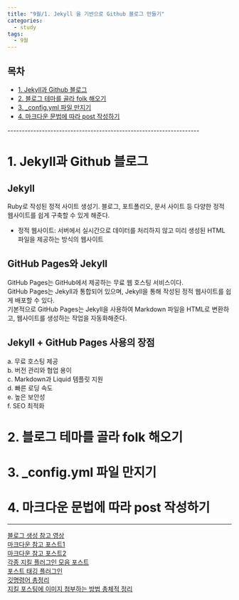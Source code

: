 ```yaml
---
title: "9월/1. Jekyll 을 기반으로 Github 블로그 만들기"
categories:
  - study
tags:
  - 9월
---
```


<h2>목차</h2>
<ul>
  <li><a href="#section1">1. Jekyll과 Github 블로그</a></li>
  <li><a href="#section2">2. 블로그 테마를 골라 folk 해오기 </a></li>
  <li><a href="#section3">3. _config.yml 파일 만지기 </a></li>
  <li><a href="#section4">4. 마크다운 문법에 따라 post 작성하기  </a></li>
</ul>
-------------------------------------------------------------------   


# <a id="section1"></a>1. Jekyll과 Github 블로그
## Jekyll 
Ruby로 작성된 정적 사이트 생성기. 블로그, 포트폴리오, 문서 사이트 등 다양한 정적 웹사이트를 쉽게 구축할 수 있게 해준다. 
* 정적 웹사이트: 서버에서 실시간으로 데이터를 처리하지 않고 미리 생성된 HTML 파일을 제공하는 방식의 웹사이트

## GitHub Pages와 Jekyll
GitHub Pages는 GitHub에서 제공하는 무료 웹 호스팅 서비스이다.   
GitHub Pages는 Jekyll과 통합되어 있으며, Jekyll을 통해 작성된 정적 웹사이트를 쉽게 배포할 수 있다.   
기본적으로 GitHub Pages는 Jekyll을 사용하여 Markdown 파일을 HTML로 변환하고, 웹사이트를 생성하는 작업을 자동화해준다.

## Jekyll + GitHub Pages 사용의 장점
a. 무료 호스팅 제공   
b. 버전 관리와 협업 용이   
c. Markdown과 Liquid 템플릿 지원   
d. 빠른 로딩 속도   
e. 높은 보안성   
f. SEO 최적화   


# <a id="section2"></a>2. 블로그 테마를 골라 folk 해오기 
# <a id="section3"></a>3. _config.yml 파일 만지기
# <a id="section4"></a>4. 마크다운 문법에 따라 post 작성하기  


------------------------------------------------------------------- 
[블로그 생성 참고 영상](https://www.youtube.com/watch?v=wCOInE7-E0I)   
[마크다운 참고 포스트1](https://jekyllrb.com/docs/posts/)        
[마크다운 참고 포스트2](https://teddylee777.github.io/jekyll/Jekyll-%EC%82%AC%EC%9A%A9%EC%9D%84-%EC%9C%84%ED%95%9C-markdown-%EB%AC%B8%EB%B2%95/)        
[각종 지킬 플러그인 모음 포스트](https://github.com/planetjekyll/awesome-jekyll-plugins?tab=readme-ov-file)        
[포스트 태깅 플러그인](https://github.com/pattex/jekyll-tagging)        
[깃명령어 총정리](https://godsgift.tistory.com/entry/%EA%B9%83-%EB%AA%85%EB%A0%B9%EC%96%B4-%EC%B4%9D%EC%A0%95%EB%A6%AC)        
[지킬 포스팅에 이미지 첨부하는 방법 총체적 정리](https://blog.jaeyoon.io/2017/12/jekyll-image.html)  
